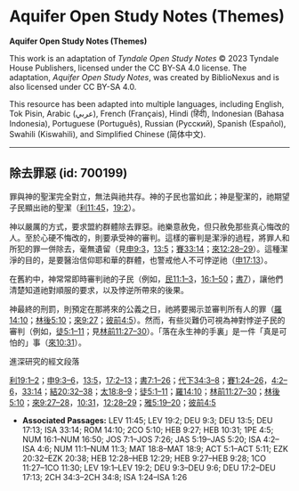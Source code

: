 # Aquifer Open Study Notes (Themes)

**Aquifer Open Study Notes (Themes)**

This work is an adaptation of *Tyndale Open Study Notes* © 2023 Tyndale House Publishers, licensed under the CC BY\-SA 4\.0 license. The adaptation, *Aquifer Open Study Notes*, was created by BiblioNexus and is also licensed under CC BY\-SA 4\.0\.

This resource has been adapted into multiple languages, including English, Tok Pisin, Arabic (عربي), French (Français), Hindi (हिंदी), Indonesian (Bahasa Indonesia), Portuguese (Português), Russian (Русский), Spanish (Español), Swahili (Kiswahili), and Simplified Chinese (简体中文).



--------------------------------

## 除去罪惡 (id: 700199)

罪與神的聖潔完全對立，無法與祂共存。神的子民也當如此；神是聖潔的，祂期望子民顯出祂的聖潔（[利11:45](https://ref.ly/Lev11:45)，[19:2](https://ref.ly/Lev19:2)）。

神以嚴厲的方式，要求盟約群體除去罪惡。祂樂意赦免，但只赦免那些真心悔改的人。至於心硬不悔改的，則要承受神的審判。這樣的審判是潔淨的過程，將罪人和所犯的罪一併除去，毫無遺留（見[申9:3](https://ref.ly/Deut9:3)，[13:5](https://ref.ly/Deut13:5)；[賽33:14](https://ref.ly/Isa33:14)；[來12:28–29](https://ref.ly/Heb12:28-Heb12:29)）。這種潔淨的目的，是要醫治信仰耶和華的群體，也警戒他人不可悖逆祂（[申17:13](https://ref.ly/Deut17:13)）。

在舊約中，神常常即時審判祂的子民（例如，[民11:1–3](https://ref.ly/Num11:1-Num11:3)，[16:1–50](https://ref.ly/Num16:1-Num16:50)；[書7](https://ref.ly/Josh7:1-Josh7:26)），讓他們清楚知道祂對順服的要求，以及悖逆所帶來的後果。

神最終的刑罰，則預定在那將來的公義之日，祂將要揭示並審判所有人的罪（[羅14:10](https://ref.ly/Rom14:10)；[林後5:10](https://ref.ly/2Cor5:10)；[來9:27](https://ref.ly/Heb9:27)；[彼前4:5](https://ref.ly/1Pet4:5)）。然而，有些災難仍可視為神對悖逆子民的審判（例如，[徒5:1–11](https://ref.ly/Acts5:1-Acts5:11)；見[林前11:27–30](https://ref.ly/1Cor11:27-1Cor11:30)）。「落在永生神的手裏」是一件「真是可怕的」事（[來10:31](https://ref.ly/Heb10:31)）。

進深研究的經文段落

[利19:1–2](https://ref.ly/Lev19:1-Lev19:2)；[申9:3–6](https://ref.ly/Deut9:3-Deut9:6)，[13:5](https://ref.ly/Deut13:5)，[17:2–13](https://ref.ly/Deut17:2-Deut17:13)；[書7:1–26](https://ref.ly/Josh7:1-Josh7:26)；[代下34:3–8](https://ref.ly/2Chr34:3-2Chr34:8)；[賽1:24–26](https://ref.ly/Isa1:24-Isa1:26)，[4:2–6](https://ref.ly/Isa4:2-Isa4:6)，[33:14](https://ref.ly/Isa33:14)；[結20:32–38](https://ref.ly/Ezek20:32-Ezek20:38)；[太18:8–9](https://ref.ly/Matt18:8-Matt18:9)；[徒5:1–11](https://ref.ly/Acts5:1-Acts5:11)；[羅14:10](https://ref.ly/Rom14:10)；[林前11:27–30](https://ref.ly/1Cor11:27-1Cor11:30)；[林後5:10](https://ref.ly/2Cor5:10)；[來9:27–28](https://ref.ly/Heb9:27-Heb9:28)，[10:31](https://ref.ly/Heb10:31)，[12:28–29](https://ref.ly/Heb12:28-Heb12:29)；[雅5:19–20](https://ref.ly/Jas5:19-Jas5:20)；[彼前4:5](https://ref.ly/1Pet4:5)

* **Associated Passages:** LEV 11:45; LEV 19:2; DEU 9:3; DEU 13:5; DEU 17:13; ISA 33:14; ROM 14:10; 2CO 5:10; HEB 9:27; HEB 10:31; 1PE 4:5; NUM 16:1–NUM 16:50; JOS 7:1–JOS 7:26; JAS 5:19–JAS 5:20; ISA 4:2–ISA 4:6; NUM 11:1–NUM 11:3; MAT 18:8–MAT 18:9; ACT 5:1–ACT 5:11; EZK 20:32–EZK 20:38; HEB 12:28–HEB 12:29; HEB 9:27–HEB 9:28; 1CO 11:27–1CO 11:30; LEV 19:1–LEV 19:2; DEU 9:3–DEU 9:6; DEU 17:2–DEU 17:13; 2CH 34:3–2CH 34:8; ISA 1:24–ISA 1:26

